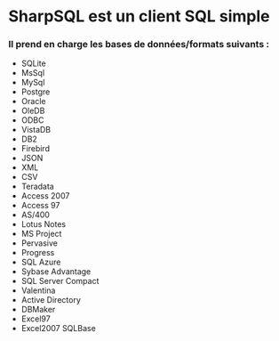 # SharpSQL est un client SQL simple


### Il prend en charge les bases de données/formats suivants : 

- SQLite
- MsSql
- MySql
- Postgre
- Oracle
- OleDB
- ODBC
- VistaDB
- DB2
- Firebird
- JSON
- XML
- CSV
- Teradata
- Access 2007
- Access 97
- AS/400
- Lotus Notes
- MS Project
- Pervasive
- Progress
- SQL Azure
- Sybase Advantage
- SQL Server Compact
- Valentina
- Active Directory
- DBMaker
- Excel97
- Excel2007
SQLBase